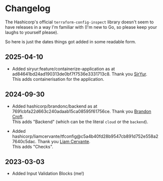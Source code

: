 # Changelog

The Hashicorp's official `terraform-config-inspect` library doesn't seem to have releases in a way I'm familiar with
(I'm new to Go, so please keep your laughs to yourself please).

So here is just the dates things got added in some readable form.

## 2025-04-10

- Added siryur:feature/containerize-application as at ad84641bd24ad190313de0bf7f7536e3331713c8. Thank you [SirYur](https://github.com/siryur/terraform-config-inspect/commits/feature/containerize-application).  
  This adds containerisation for the application.

## 2024-09-30

- Added hashicorp/brandonc/backend as at 7691cbfa22d663c240adaab15ca08595f61756ce. Thank you [Brandon Croft](brandon.croft@gmail.com).  
  This adds "Backend" (which can be the literal `cloud` or the `backend`).

- Added hashicorp/liamcervante/tfconfig@c5a4b40fd28b9547cb891d752e558a27640c5dac. Thank you [Liam Cervante](liam.cervante@hashicorp.com).  
  This adds "Checks".

## 2023-03-03

- Added Input Validation Blocks (me!)
